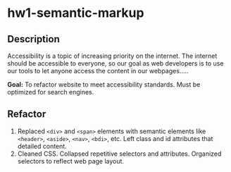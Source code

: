 # hw1-semantic-markup

## Description

Accessibility is a topic of increasing priority on the internet. The internet should be accessible to everyone, so our goal as web developers is to use our tools to let anyone access the content in our webpages.....

**Goal:** To refactor website to meet accessibility standards. Must be optimized for search engines.

## Refactor

1. Replaced `<div>` and `<span>` elements with semantic elements like `<header>`, `<aside>`, `<nav>`, `<bdi>`, etc. Left class and id attributes that detailed content.
1. Cleaned CSS. Collapsed repetitive selectors and attributes. Organized selectors to reflect web page layout.